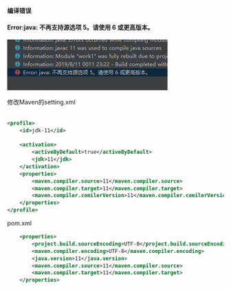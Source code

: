 #### 编译错误

#### Error:java: 不再支持源选项 5。请使用 6 或更高版本。

![](..\imgs\1494148-20190811232222857-383227708.png)

修改Maven的setting.xml

```xml

<profile>
    <id>jdk-11</id>

    <activation>
        <activeByDefault>true</activeByDefault>
        <jdk>11</jdk>
    </activation>
    <properties>  
        <maven.compiler.source>11</maven.compiler.source>
        <maven.compiler.target>11</maven.compiler.target>
        <maven.compiler.comilerVersion>11</maven.compiler.comilerVersion>
    </properties>  
</profile>

```

pom.xml 

```xml
    <properties>
        <project.build.sourceEncoding>UTF-8</project.build.sourceEncoding>
        <maven.compiler.encoding>UTF-8</maven.compiler.encoding>
        <java.version>11</java.version>
        <maven.compiler.source>11</maven.compiler.source>
        <maven.compiler.target>11</maven.compiler.target>
    </properties>
```

